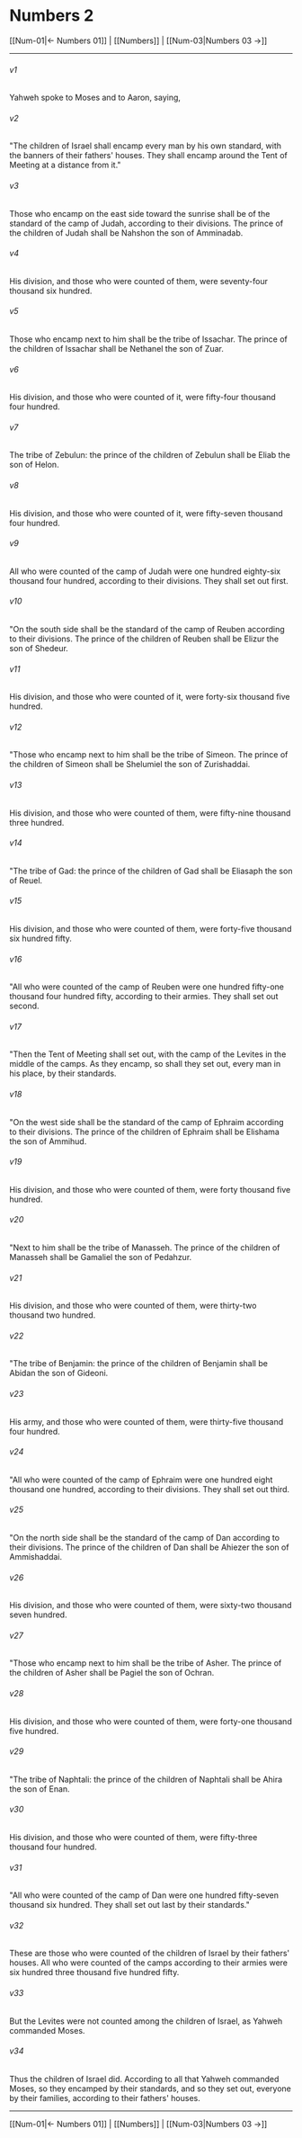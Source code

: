 # Numbers 2

[[Num-01|← Numbers 01]] | [[Numbers]] | [[Num-03|Numbers 03 →]]
***



###### v1 
Yahweh spoke to Moses and to Aaron, saying, 

###### v2 
"The children of Israel shall encamp every man by his own standard, with the banners of their fathers' houses. They shall encamp around the Tent of Meeting at a distance from it." 

###### v3 
Those who encamp on the east side toward the sunrise shall be of the standard of the camp of Judah, according to their divisions. The prince of the children of Judah shall be Nahshon the son of Amminadab. 

###### v4 
His division, and those who were counted of them, were seventy-four thousand six hundred. 

###### v5 
Those who encamp next to him shall be the tribe of Issachar. The prince of the children of Issachar shall be Nethanel the son of Zuar. 

###### v6 
His division, and those who were counted of it, were fifty-four thousand four hundred. 

###### v7 
The tribe of Zebulun: the prince of the children of Zebulun shall be Eliab the son of Helon. 

###### v8 
His division, and those who were counted of it, were fifty-seven thousand four hundred. 

###### v9 
All who were counted of the camp of Judah were one hundred eighty-six thousand four hundred, according to their divisions. They shall set out first. 

###### v10 
"On the south side shall be the standard of the camp of Reuben according to their divisions. The prince of the children of Reuben shall be Elizur the son of Shedeur. 

###### v11 
His division, and those who were counted of it, were forty-six thousand five hundred. 

###### v12 
"Those who encamp next to him shall be the tribe of Simeon. The prince of the children of Simeon shall be Shelumiel the son of Zurishaddai. 

###### v13 
His division, and those who were counted of them, were fifty-nine thousand three hundred. 

###### v14 
"The tribe of Gad: the prince of the children of Gad shall be Eliasaph the son of Reuel. 

###### v15 
His division, and those who were counted of them, were forty-five thousand six hundred fifty. 

###### v16 
"All who were counted of the camp of Reuben were one hundred fifty-one thousand four hundred fifty, according to their armies. They shall set out second. 

###### v17 
"Then the Tent of Meeting shall set out, with the camp of the Levites in the middle of the camps. As they encamp, so shall they set out, every man in his place, by their standards. 

###### v18 
"On the west side shall be the standard of the camp of Ephraim according to their divisions. The prince of the children of Ephraim shall be Elishama the son of Ammihud. 

###### v19 
His division, and those who were counted of them, were forty thousand five hundred. 

###### v20 
"Next to him shall be the tribe of Manasseh. The prince of the children of Manasseh shall be Gamaliel the son of Pedahzur. 

###### v21 
His division, and those who were counted of them, were thirty-two thousand two hundred. 

###### v22 
"The tribe of Benjamin: the prince of the children of Benjamin shall be Abidan the son of Gideoni. 

###### v23 
His army, and those who were counted of them, were thirty-five thousand four hundred. 

###### v24 
"All who were counted of the camp of Ephraim were one hundred eight thousand one hundred, according to their divisions. They shall set out third. 

###### v25 
"On the north side shall be the standard of the camp of Dan according to their divisions. The prince of the children of Dan shall be Ahiezer the son of Ammishaddai. 

###### v26 
His division, and those who were counted of them, were sixty-two thousand seven hundred. 

###### v27 
"Those who encamp next to him shall be the tribe of Asher. The prince of the children of Asher shall be Pagiel the son of Ochran. 

###### v28 
His division, and those who were counted of them, were forty-one thousand five hundred. 

###### v29 
"The tribe of Naphtali: the prince of the children of Naphtali shall be Ahira the son of Enan. 

###### v30 
His division, and those who were counted of them, were fifty-three thousand four hundred. 

###### v31 
"All who were counted of the camp of Dan were one hundred fifty-seven thousand six hundred. They shall set out last by their standards." 

###### v32 
These are those who were counted of the children of Israel by their fathers' houses. All who were counted of the camps according to their armies were six hundred three thousand five hundred fifty. 

###### v33 
But the Levites were not counted among the children of Israel, as Yahweh commanded Moses. 

###### v34 
Thus the children of Israel did. According to all that Yahweh commanded Moses, so they encamped by their standards, and so they set out, everyone by their families, according to their fathers' houses.

***
[[Num-01|← Numbers 01]] | [[Numbers]] | [[Num-03|Numbers 03 →]]
